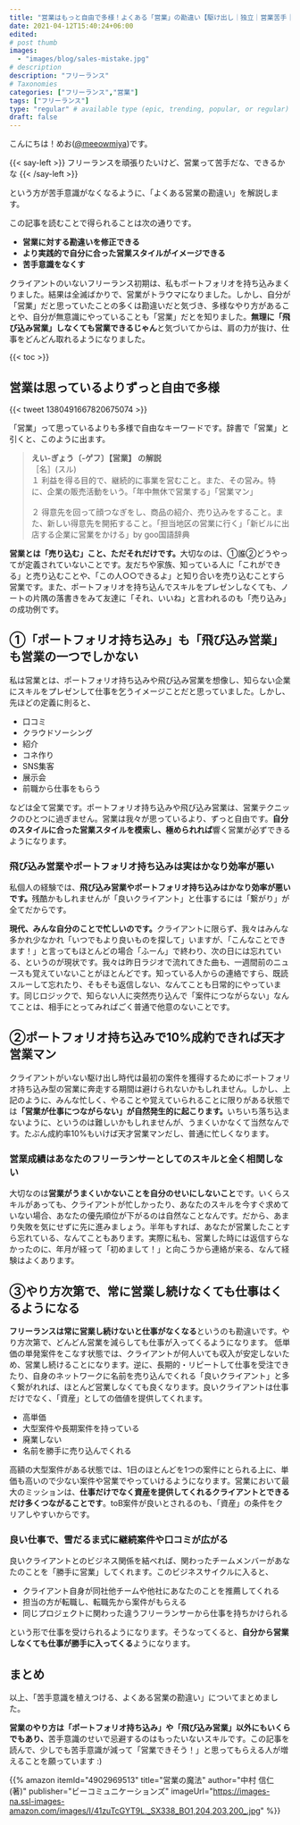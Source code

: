 ```yaml
---
title: "営業はもっと自由で多様！よくある「営業」の勘違い【駆け出し｜独立｜営業苦手｜フリーランス｜売り込み】"
date: 2021-04-12T15:40:24+06:00
edited: 
# post thumb
images:
  - "images/blog/sales-mistake.jpg"
# description
description: "フリーランス"
# Taxonomies
categories: ["フリーランス","営業"]
tags: ["フリーランス"]
type: "regular" # available type (epic, trending, popular, or regular)
draft: false
---
```


こんにちは！めお(<u><a href="https://twitter.com/meeowmiya">@meeowmiya</a></u>)です。

{{< say-left >}}
フリーランスを頑張りたいけど、営業って苦手だな、できるかな
{{< /say-left >}}

という方が苦手意識がなくなるように、「よくある営業の勘違い」を解説します。

この記事を読むことで得られることは次の通りです。
* **営業に対する勘違いを修正できる**
* **より実践的で自分に合った営業スタイルがイメージできる**
* **苦手意識をなくす**


クライアントのいないフリーランス初期は、私もポートフォリオを持ち込みまくりました。結果は全滅ばかりで、営業がトラウマになりました。しかし、自分が「営業」だと思っていたことの多くは勘違いだと気づき、多様なやり方があることや、自分が無意識にやっていることも「営業」だとを知りました。<span class="keiko-red">**無理に「飛び込み営業」しなくても営業できるじゃん**</span>と気づいてからは、肩の力が抜け、仕事をどんどん取れるようになりました。

{{< toc >}}

## 営業は思っているよりずっと自由で多様
{{< tweet 1380491667820675074 >}}

「営業」って思っているよりも多様で自由なキーワードです。辞書で「営業」と引くと、このように出ます。

>**えい‐ぎょう〔‐ゲフ〕【営業】 の解説**<br>［名］(スル)<br>１ 利益を得る目的で、継続的に事業を営むこと。また、その営み。特に、企業の販売活動をいう。「年中無休で営業する」「営業マン」<br><br>２ 得意先を回って顔つなぎをし、商品の紹介、売り込みをすること。また、新しい得意先を開拓すること。「担当地区の営業に行く」「新ビルに出店する企業に営業をかける」by goo国語辞典

<span class="keiko-red">**営業とは「売り込む」こと、ただそれだけです。**</span>大切なのは、①誰②どうやってが定義されていないことです。友だちや家族、知っている人に「これができる」と売り込むことや、「この人○○できるよ」と知り合いを売り込むことすら営業です。また、ポートフォリオを持ち込んでスキルをプレゼンしなくても、ノートの片隅の落書きをみて友達に「それ、いいね」と言われるのも「売り込み」の成功例です。

## ①「ポートフォリオ持ち込み」も「飛び込み営業」も営業の一つでしかない
私は営業とは、ポートフォリオ持ち込みや飛び込み営業を想像し、知らない企業にスキルをプレゼンして仕事を乞うイメージことだと思っていました。しかし、先ほどの定義に則ると、
* 口コミ
* クラウドソーシング
* 紹介
* コネ作り
* SNS集客
* 展示会
* 前職から仕事をもらう

などは全て営業です。ポートフォリオ持ち込みや飛び込み営業は、営業テクニックのひとつに過ぎません。営業は我々が思っているより、ずっと自由です。<span class="keiko-red">**自分のスタイルに合った営業スタイルを模索し、極められれば**</span>響く営業が必ずできるようになります。

### 飛び込み営業やポートフォリオ持ち込みは実はかなり効率が悪い
私個人の経験では、<span class="keiko-red">**飛び込み営業やポートフォリオ持ち込みはかなり効率が悪いです。**</span>残酷かもしれませんが「良いクライアント」と仕事するには「繋がり」が全てだからです。

<span class="keiko-red">**現代、みんな自分のことで忙しいのです。**</span>クライアントに限らず、我々はみんな多かれ少なかれ「いつでもより良いものを探して」いますが、「こんなことできます！」と言ってもほとんどの場合「ふーん」で終わり、次の日には忘れている、というのが現状です。我々は昨日ラジオで流れてきた曲も、一週間前のニュースも覚えていないことがほとんどです。知っている人からの連絡ですら、既読スルーして忘れたり、そもそも返信しない、なんてことも日常的にやっています。同じロジックで、知らない人に突然売り込んで「案件につながらない」なんてことは、相手にとってみればごく普通で他意のないことです。

## ②ポートフォリオ持ち込みで10%成約できれば天才営業マン
クライアントがいない駆け出し時代は最初の案件を獲得するためにポートフォリオ持ち込み型の営業に奔走する期間は避けられないかもしれません。しかし、上記のように、みんな忙しく、やることや覚えていられることに限りがある状態では<span class="keiko-red">**「営業が仕事につながらない」が自然発生的に起こります。**</span>いちいち落ち込まないように、というのは難しいかもしれませんが、うまくいかなくて当然なんです。たぶん成約率10%もいけば天才営業マンだし、普通に忙しくなります。

### 営業成績はあなたのフリーランサーとしてのスキルと全く相関しない
大切なのは<span class="keiko-red">**営業がうまくいかないことを自分のせいにしないこと**</span>です。いくらスキルがあっても、クライアントが忙しかったり、あなたのスキルを今すぐ求めていない場合、あなたの優先順位が下がるのは自然なことなんです。だから、あまり失敗を気にせずに先に進みましょう。半年もすれば、あなたが営業したことすら忘れている、なんてこともあります。実際に私も、営業した時には返信すらなかったのに、年月が経って「初めまして！」と向こうから連絡が来る、なんて経験はよくあります。

## ③やり方次第で、常に営業し続けなくても仕事はくるようになる
<span class="keiko-red">**フリーランスは常に営業し続けないと仕事がなくなる**</span>というのも勘違いです。やり方次第で、どんどん営業を減らしても仕事が入ってくるようになります。
低単価の単発案件をこなす状態では、クライアントが何人いても収入が安定しないため、営業し続けることになります。逆に、長期的・リピートして仕事を受注できたり、自身のネットワークに名前を売り込んでくれる「良いクライアント」と多く繋がれれば、ほとんど営業しなくても良くなります。良いクライアントは仕事だけでなく、「資産」としての価値を提供してくれます。
* 高単価
* 大型案件や長期案件を持っている
* 廃業しない
* 名前を勝手に売り込んでくれる

高額の大型案件がある状態では、1日のほとんどを1つの案件にとられる上に、単価も高いので少ない案件や営業でやっていけるようになります。営業において最大のミッションは、<span class="keiko-red">**仕事だけでなく資産を提供してくれるクライアントとできるだけ多くつながることです**</span>。toB案件が良いとされるのも、「資産」の条件をクリアしやすいからです。

### 良い仕事で、雪だるま式に継続案件や口コミが広がる
良いクライアントとのビジネス関係を結べれば、関わったチームメンバーがあなたのことを「勝手に営業」してくれます。このビジネスサイクルに入ると、
* クライアント自身が同社他チームや他社にあなたのことを推薦してくれる
* 担当の方が転職し、転職先から案件がもらえる
* 同じプロジェクトに関わった違うフリーランサーから仕事を持ちかけられる

という形で仕事を受けられるようになります。そうなってくると、<span class="keiko-red">**自分から営業しなくても仕事が勝手に入ってくる**</span>ようになります。

## まとめ
以上、「苦手意識を植えつける、よくある営業の勘違い」についてまとめました。

<span class="keiko-red">**営業のやり方は「ポートフォリオ持ち込み」や「飛び込み営業」以外にもいくらでもあり、**</span>苦手意識のせいで忌避するのはもったいないスキルです。この記事を読んで、少しでも苦手意識が減って「営業できそう！」と思ってもらえる人が増えることを願っています :)

{{% amazon 
  itemId="4902969513"
  title="営業の魔法"
  author="中村 信仁  (著)"
  publisher="ビーコミュニケーションズ"
  imageUrl="https://images-na.ssl-images-amazon.com/images/I/41zuTcGYT9L._SX338_BO1,204,203,200_.jpg"
%}}